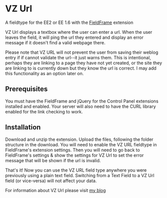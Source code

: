 VZ Url
======

A fieldtype for the EE2 or EE 1.6 with the [FieldFrame](http://brandon-kelly.com/fieldframe) extension

VZ Url displays a textbox where the user can enter a url. When the user leaves the field, it will ping the url they entered and display an error message if it doesn't find a valid webpage there.

Please note that VZ URL will not prevent the user from saving their weblog entry if if cannot validate the url--it just warns them. This is intentional, perhaps they are linking to a page they have not yet created, or the site they are linking to is currently down but they know the url is correct. I may add this functionality as an option later on.

Prerequisites
-------------

You must have the FieldFrame and jQuery for the Control Panel extensions installed and enabled. Your server will also need to have the CURL library enabled for the link checking to work.

Installation
------------

Download and unzip the extension. Upload the files, following the folder structure in the download. You will need to enable the VZ URL fieldtype in FieldFrame's extension settings. Then you will need to go back to FieldFrame's settings & show the settings for VZ Url to set the error message that will be shown if the url is invalid.

That's it! Now you can use the VZ URL field type anywhere you were previously using a plain text field. Switching from a Text Field to a VZ Url field (or vice-versa) will not affect your data.

For information about VZ Url please visit [my blog](http://elivz.com/blog/single/vz_url_extension/)